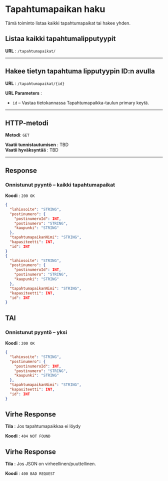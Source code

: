 # Tapahtumapaikan haku

Tämä toiminto listaa kaikki tapahtumapaikat tai hakee yhden.

## Listaa kaikki tapahtumalipputyypit

**URL** : `/tapahtumapaikat/`

---

## Hakee tietyn tapahtuma lipputyypin ID:n avulla

**URL** : `/tapahtumapaikat/{id}`

**URL Parameters** :  
- `id` – Vastaa tietokannassa Tapahtumapaikka-taulun primary keytä.

---

## HTTP-metodi

**Metodi**: `GET`

**Vaatii tunnistautumisen** : TBD  
**Vaatii hyväksyntää** : TBD  

---

## Response

### Onnistunut pyyntö – kaikki tapahtumapaikat

**Koodi** : `200 OK`

```json
{
  "lahiosoite": "STRING",
  "postinumero": {
    "postinumeroId": INT,
    "postinumero": "STRING",
    "kaupunki": "STRING"
  },
  "tapahtumapaikanNimi": "STRING",
  "kapasiteetti": INT,
  "id": INT
}
{
  "lahiosoite": "STRING",
  "postinumero": {
    "postinumeroId": INT,
    "postinumero": "STRING",
    "kaupunki": "STRING"
  },
  "tapahtumapaikanNimi": "STRING",
  "kapasiteetti": INT,
  "id": INT
}
```

## TAI
### Onnistunut pyyntö – yksi

**Koodi** : `200 OK`

```json
{
  "lahiosoite": "STRING",
  "postinumero": {
    "postinumeroId": INT,
    "postinumero": "STRING",
    "kaupunki": "STRING"
  },
  "tapahtumapaikanNimi": "STRING",
  "kapasiteetti": INT,
  "id": INT
}
```

## Virhe Response

**Tila** : Jos tapahtumapaikkaa ei löydy

**Koodi** : `404 NOT FOUND`

## Virhe Response

**Tila** : Jos JSON on virheellinen/puuttellinen.

**Koodi** : `400 BAD REQUEST`

